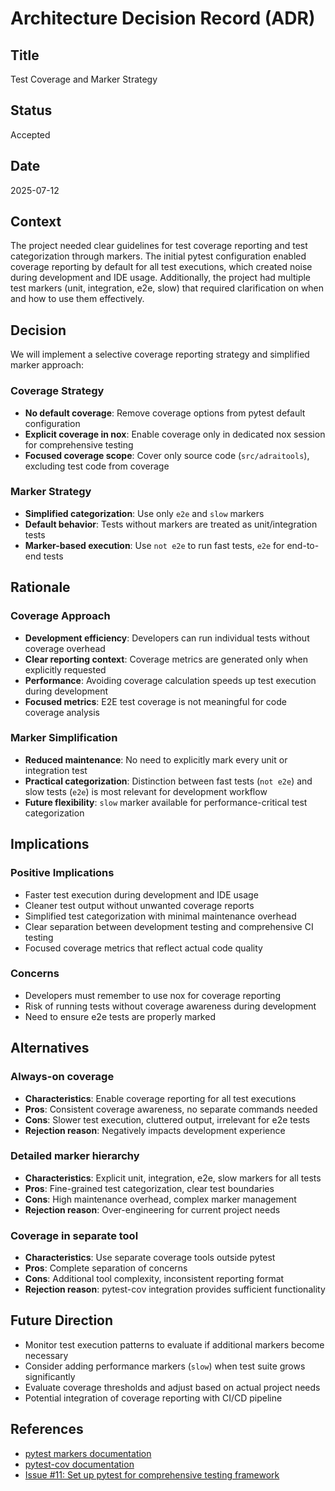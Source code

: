 # Architecture Decision Record (ADR)

## Title
Test Coverage and Marker Strategy

## Status
Accepted

## Date
2025-07-12

## Context
The project needed clear guidelines for test coverage reporting and test categorization through markers. The initial pytest configuration enabled coverage reporting by default for all test executions, which created noise during development and IDE usage. Additionally, the project had multiple test markers (unit, integration, e2e, slow) that required clarification on when and how to use them effectively.

## Decision
We will implement a selective coverage reporting strategy and simplified marker approach:

### Coverage Strategy
- **No default coverage**: Remove coverage options from pytest default configuration
- **Explicit coverage in nox**: Enable coverage only in dedicated nox session for comprehensive testing
- **Focused coverage scope**: Cover only source code (`src/adraitools`), excluding test code from coverage

### Marker Strategy  
- **Simplified categorization**: Use only `e2e` and `slow` markers
- **Default behavior**: Tests without markers are treated as unit/integration tests
- **Marker-based execution**: Use `not e2e` to run fast tests, `e2e` for end-to-end tests

## Rationale

### Coverage Approach
- **Development efficiency**: Developers can run individual tests without coverage overhead
- **Clear reporting context**: Coverage metrics are generated only when explicitly requested
- **Performance**: Avoiding coverage calculation speeds up test execution during development
- **Focused metrics**: E2E test coverage is not meaningful for code coverage analysis

### Marker Simplification
- **Reduced maintenance**: No need to explicitly mark every unit or integration test
- **Practical categorization**: Distinction between fast tests (`not e2e`) and slow tests (`e2e`) is most relevant for development workflow
- **Future flexibility**: `slow` marker available for performance-critical test categorization

## Implications
### Positive Implications
- Faster test execution during development and IDE usage
- Cleaner test output without unwanted coverage reports
- Simplified test categorization with minimal maintenance overhead
- Clear separation between development testing and comprehensive CI testing
- Focused coverage metrics that reflect actual code quality

### Concerns
- Developers must remember to use nox for coverage reporting
- Risk of running tests without coverage awareness during development
- Need to ensure e2e tests are properly marked

## Alternatives
### Always-on coverage
- **Characteristics**: Enable coverage reporting for all test executions
- **Pros**: Consistent coverage awareness, no separate commands needed
- **Cons**: Slower test execution, cluttered output, irrelevant for e2e tests
- **Rejection reason**: Negatively impacts development experience

### Detailed marker hierarchy
- **Characteristics**: Explicit unit, integration, e2e, slow markers for all tests
- **Pros**: Fine-grained test categorization, clear test boundaries
- **Cons**: High maintenance overhead, complex marker management
- **Rejection reason**: Over-engineering for current project needs

### Coverage in separate tool
- **Characteristics**: Use separate coverage tools outside pytest
- **Pros**: Complete separation of concerns
- **Cons**: Additional tool complexity, inconsistent reporting format
- **Rejection reason**: pytest-cov integration provides sufficient functionality

## Future Direction
- Monitor test execution patterns to evaluate if additional markers become necessary
- Consider adding performance markers (`slow`) when test suite grows significantly
- Evaluate coverage thresholds and adjust based on actual project needs
- Potential integration of coverage reporting with CI/CD pipeline

## References
- [pytest markers documentation](https://docs.pytest.org/en/stable/example/markers.html)
- [pytest-cov documentation](https://pytest-cov.readthedocs.io/)
- [Issue #11: Set up pytest for comprehensive testing framework](https://github.com/adrai-org/adr-ai-tools-py/issues/11)